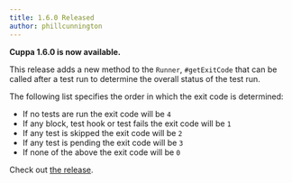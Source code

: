 ```yaml
---
title: 1.6.0 Released
author: phillcunnington
---
```


**Cuppa 1.6.0 is now available.**

This release adds a new method to the `Runner`, `#getExitCode` that can be called after a test run
to determine the overall status of the test run.

The following list specifies the order in which the exit code is determined:
* If no tests are run the exit code will be `4`
* If any block, test hook or test fails the exit code will be `1`
* If any test is skipped the exit code will be `2`
* If any test is pending the exit code will be `3`
* If none of the above the exit code will be `0`

Check out [the release](https://github.com/cuppa-framework/cuppa/releases/tag/v1.6.0).